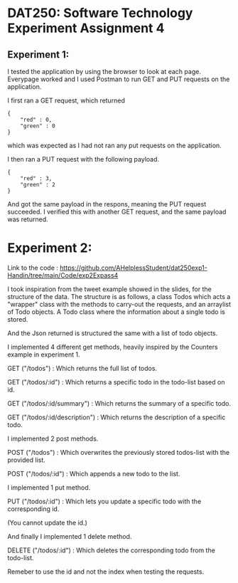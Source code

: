 # DAT250: Software Technology Experiment Assignment 4

## Experiment 1:

I tested the application by using the browser to look at each page. Everypage worked and I used
Postman to run GET and PUT requests on the application. 

I first ran a GET request, which returned 

```
{
	"red" : 0,
	"green" : 0
}
```

which was expected as I had not ran any put requests on the application.

I then ran a PUT request with the following payload.

```
{
	"red" : 3,
	"green" : 2
}
```

And got the same payload in the respons, meaning the PUT request succeeded.
I verified this with another GET request, and the same payload was returned.

# Experiment 2:

Link to the code : https://github.com/AHelplessStudent/dat250exp1-Handin/tree/main/Code/exp2Expass4

I took inspiration from the tweet example showed in the slides, for the structure of the data. 
The structure is as follows, a class Todos which acts a "wrapper" class with the methods to carry-out the requests, and an arraylist of Todo objects. A Todo class where the information about a single todo is stored. 

And the Json returned is structured the same with a list of todo objects. 

I implemented 4 different get methods, heavily inspired by the Counters example in experiment 1.

GET ("/todos") : Which returns the full list of todos.

GET ("/todos/:id") : Which returns a specific todo in the todo-list based on id. 

GET ("/todos/:id/summary") : Which returns the summary of a specific todo.

GET ("/todos/:id/description") : Which returns the description of a specific todo.

I implemented 2 post methods.

POST ("/todos") : Which overwrites the previously stored todos-list with the provided list.

POST ("/todos/:id") : Which appends a new todo to the list.

I implemented 1 put method.

PUT ("/todos/:id") : Which lets you update a specific todo with the corresponding id.

(You cannot update the id.)

And finally I implemented 1 delete method.

DELETE ("/todos/:id") : Which deletes the corresponding todo from the todo-list.

Remeber to use the id and not the index when testing the requests.
